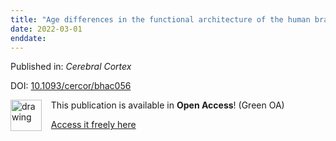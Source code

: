 ```yaml
---
title: "Age differences in the functional architecture of the human brain"
date: 2022-03-01
enddate:
---
```


Published in: *Cerebral Cortex*

DOI: [10.1093/cercor/bhac056](https://doi.org/10.1093/cercor/bhac056)

<img src="https://upload.wikimedia.org/wikipedia/commons/thumb/9/90/Open_Access_logo_PLoS_white_green.svg/576px-Open_Access_logo_PLoS_white_green.svg.png" alt="drawing" width="50" align="left"/> &nbsp;&nbsp;&nbsp;This publication is available in **Open Access**! (Green OA)

&nbsp;&nbsp;&nbsp;<a href="https://www.biorxiv.org/content/biorxiv/early/2021/04/23/2021.03.31.437922.full.pdf" download>Access it freely here</a>

